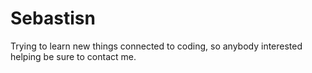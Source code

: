 # Sebastisn
Trying to learn new things connected to coding, so anybody interested helping be sure to contact me.
